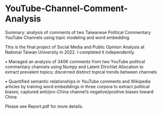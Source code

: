 # YouTube-Channel-Comment-Analysis
Summary: analysis of comments of two Taiwanese Political Commentary YouTube Channels using topic modeling and word embedding

This is the final project of Social Media and Public Opinion Analysis at National Taiwan University in 2022. I completed it independently.

•	Managed an analysis of 340K comments from two YouTube political commentary channels using Numpy and Latent Dirichlet Allocation to extract prevalent topics; discerned distinct topical trends between channels

•	Quantified semantic relationships in YouTube comments and Wikipedia articles by training word embeddings in three corpora to extract political biases; captured anti/pro-China channel’s negative/positive biases toward China

Please see Report.pdf for more details.


